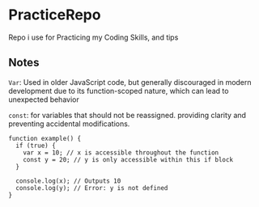 # PracticeRepo
Repo i use for Practicing my Coding Skills, and tips 

## Notes

 <code>Var</code>: Used in older JavaScript code, but generally discouraged in modern development due to its function-scoped nature, which can lead to unexpected behavior

<code>const</code>:
for variables that should not be reassigned. providing clarity and preventing accidental modifications.</li>

```
function example() {
  if (true) {
    var x = 10; // x is accessible throughout the function
    const y = 20; // y is only accessible within this if block
  }

  console.log(x); // Outputs 10
  console.log(y); // Error: y is not defined
}

```
